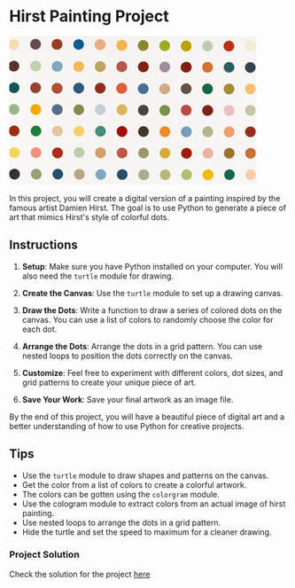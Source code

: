 # Hirst Painting Project

![Hirst Painting](image.jpg)

In this project, you will create a digital version of a painting inspired by the famous artist Damien Hirst. The goal is to use Python to generate a piece of art that mimics Hirst's style of colorful dots.

## Instructions

1. **Setup**: Make sure you have Python installed on your computer. You will also need the `turtle` module for drawing.

2. **Create the Canvas**: Use the `turtle` module to set up a drawing canvas.

3. **Draw the Dots**: Write a function to draw a series of colored dots on the canvas. You can use a list of colors to randomly choose the color for each dot.

4. **Arrange the Dots**: Arrange the dots in a grid pattern. You can use nested loops to position the dots correctly on the canvas.

5. **Customize**: Feel free to experiment with different colors, dot sizes, and grid patterns to create your unique piece of art.

6. **Save Your Work**: Save your final artwork as an image file.

By the end of this project, you will have a beautiful piece of digital art and a better understanding of how to use Python for creative projects.

## Tips

- Use the `turtle` module to draw shapes and patterns on the canvas.
- Get the color from a list of colors to create a colorful artwork.
- The colors can be gotten using the `colorgram` module.
- Use the cologram module to extract colors from an actual image of hirst painting.
- Use nested loops to arrange the dots in a grid pattern.
- Hide the turtle and set the speed to maximum for a cleaner drawing.


### Project Solution

Check the solution for the project [here](./main.py)
